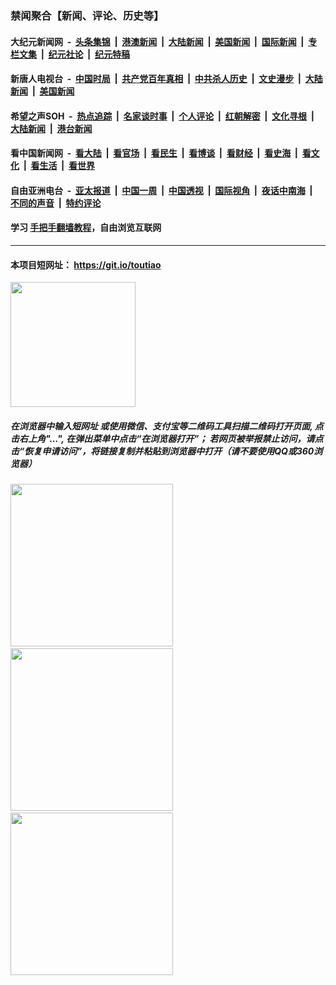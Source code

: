### 禁闻聚合【新闻、评论、历史等】

#### 大纪元新闻网 &nbsp;-&nbsp; [头条集锦](indexes/E头条集锦.md?t=02100444) &nbsp;|&nbsp; [港澳新闻](indexes/E港澳新闻.md?t=02100444)  &nbsp;|&nbsp; [大陆新闻](indexes/E大陆新闻.md?t=02100444) &nbsp;|&nbsp; [美国新闻](indexes/E美国新闻.md?t=02100444) &nbsp;|&nbsp; [国际新闻](indexes/E国际新闻.md?t=02100444) &nbsp;|&nbsp; [专栏文集](indexes/E专栏文集.md?t=02100444) &nbsp;|&nbsp; [纪元社论](indexes/E纪元社论.md?t=02100444) &nbsp;|&nbsp; [纪元特稿](indexes/E纪元特稿.md?t=02100444) 

#### 新唐人电视台 &nbsp;-&nbsp; [中国时局](indexes/N中国时局.md?t=02100444) &nbsp;|&nbsp; [共产党百年真相](indexes/N共产党百年真相.md?t=02100444) &nbsp;|&nbsp; [中共杀人历史](indexes/N中共杀人历史.md?t=02100444) &nbsp;|&nbsp; [文史漫步](indexes/N文史漫步.md?t=02100444) &nbsp;|&nbsp; [大陆新闻](indexes/N大陆新闻.md?t=02100444) &nbsp;|&nbsp; [美国新闻](indexes/N美国新闻.md?t=02100444)

#### 希望之声SOH &nbsp;-&nbsp; [热点追踪](indexes/H热点追踪.md?t=02100444) &nbsp;|&nbsp; [名家谈时事](indexes/H名家谈时事.md?t=02100444) &nbsp;|&nbsp; [个人评论](indexes/H个人评论.md?t=02100444)  &nbsp;|&nbsp; [红朝解密](indexes/H红朝解密.md?t=02100444) &nbsp;|&nbsp; [文化寻根](indexes/H文化寻根.md?t=02100444) &nbsp;|&nbsp; [大陆新闻](indexes/H大陆新闻.md?t=02100444) &nbsp;|&nbsp; [港台新闻](indexes/H港台新闻.md?t=02100444)

#### 看中国新闻网 &nbsp;-&nbsp; [看大陆](indexes/S看大陆.md?t=02100444) &nbsp;|&nbsp; [看官场](indexes/S看官场.md?t=02100444) &nbsp;|&nbsp; [看民生](indexes/S看民生.md?t=02100444)  &nbsp;|&nbsp; [看博谈](indexes/S看博谈.md?t=02100444) &nbsp;|&nbsp; [看财经](indexes/S看财经.md?t=02100444) &nbsp;|&nbsp; [看史海](indexes/S看史海.md?t=02100444) &nbsp;|&nbsp; [看文化](indexes/S看文化.md?t=02100444) &nbsp;|&nbsp; [看生活](indexes/S看生活.md?t=02100444) &nbsp;|&nbsp; [看世界](indexes/S看世界.md?t=02100444)

#### 自由亚洲电台 &nbsp;-&nbsp; [亚太报道](indexes/R亚太报道.md?t=02100444) &nbsp;|&nbsp; [中国一周](indexes/R中国一周.md?t=02100444) &nbsp;|&nbsp; [中国透视](indexes/R中国透视.md?t=02100444)  &nbsp;|&nbsp; [国际视角](indexes/R国际视角.md?t=02100444) &nbsp;|&nbsp; [夜话中南海](indexes/R夜话中南海.md?t=02100444) &nbsp;|&nbsp; [不同的声音](indexes/R不同的声音.md?t=02100444) &nbsp;|&nbsp; [特约评论](indexes/R特约评论.md?t=02100444)

#### 学习 [手把手翻墙教程](https://github.com/gfw-breaker/guides/wiki)，自由浏览互联网

----

#### 本项目短网址： https://git.io/toutiao
<img src="https://raw.githubusercontent.com/gfw-breaker/banned-news/master/scripts/img/qr.png" width="200px"/>  

##### 在浏览器中输入短网址 或使用微信、支付宝等二维码工具扫描二维码打开页面, 点击右上角"...", 在弹出菜单中点击“在浏览器打开”； 若网页被举报禁止访问，请点击“恢复申请访问”，将链接复制并粘贴到浏览器中打开（请不要使用QQ或360浏览器）

<img src="https://raw.githubusercontent.com/gfw-breaker/banned-news/master/scripts/img/1.png" width="260px"/> &nbsp; <img src="https://raw.githubusercontent.com/gfw-breaker/banned-news/master/scripts/img/2.png" width="260px"/> &nbsp; <img src="https://raw.githubusercontent.com/gfw-breaker/banned-news/master/scripts/img/3.png" width="260px"/>
